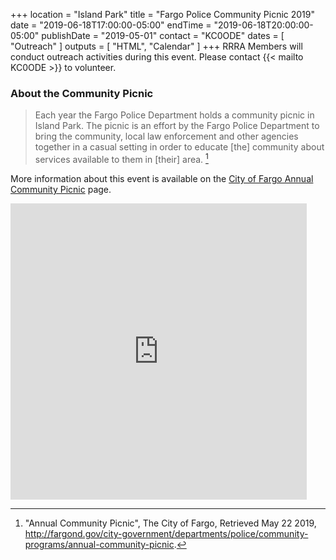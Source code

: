 +++
location = "Island Park"
title = "Fargo Police Community Picnic 2019"
date = "2019-06-18T17:00:00-05:00"
endTime = "2019-06-18T20:00:00-05:00"
publishDate = "2019-05-01"
contact = "KC0ODE"
dates = [ "Outreach" ]
outputs = [ "HTML", "Calendar" ]
+++
RRRA Members will conduct outreach activities during this event. Please
contact {{< mailto KC0ODE >}} to volunteer.

### About the Community Picnic

>Each year the Fargo Police Department holds a community picnic in Island
Park. The picnic is an effort by the Fargo Police Department to bring the
community, local law enforcement and other agencies together in a casual
setting in order to educate [the] community about services available to them in
[their] area. [^1]

[^1]: "Annual Community Picnic", The City of Fargo, Retrieved May 22 2019, http://fargond.gov/city-government/departments/police/community-programs/annual-community-picnic.

More information about this event is available on the
[City of Fargo Annual Community Picnic](http://fargond.gov/city-government/departments/police/community-programs/annual-community-picnic)
page.

<iframe src="https://www.google.com/maps/embed?pb=!1m18!1m12!1m3!1d10910.321974526303!2d-96.79823329574087!3d46.87162744634727!2m3!1f0!2f0!3f0!3m2!1i1024!2i768!4f13.1!3m3!1m2!1s0x52c8c9592c8eac2d%3A0xecd270bd7b0601f4!2s302+7th+St+S%2C+Fargo%2C+ND+58103!5e0!3m2!1sen!2sus!4v1527171178468" width="474" height="474" frameborder="0" style="border:0" allowfullscreen></iframe>
